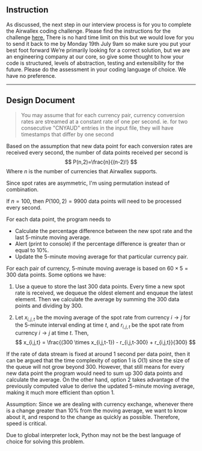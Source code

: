 ## Instruction

As discussed, the next step in our interview process is for you to complete the Airwallex coding challenge. Please find the instructions for the challenge [here.](https://drive.google.com/file/d/17RNueLW8XD4uhHk3gOevauX_NWDcXdCH/view?usp=sharing)
There is no hard time limit on this but we would love for you to send it back to me by Monday 19th July 9am so make sure you put your best foot forward We’re primarily looking for a correct solution, but we are an engineering company at our core, so give some thought to how your code is structured, levels of abstraction, testing and extensibility for the future.
Please do the assessment in your coding language of choice. We have no preference.

---

## Design Document

> You may assume that for each currency pair, currency conversion rates are streamed at a constant rate of one per second. ie. for two consecutive "CNYAUD" entries in the input file, they will have timestamps that differ by one second

Based on the assumption that new data point for each conversion rates are received every second, the number of data points received per second is
$$
P(n,2)=\frac{n}{(n-2)!}
$$
Where $n$ is the number of currencies that Airwallex supports. 

Since spot rates are asymmetric, I'm using permutation instead of combination.

If $n=100$, then $P(100, 2)=9900$ data points will need to be processed every second.



For each data point, the program needs to

- Calculate the percentage difference between the new spot rate and the last 5-minute moving average.
- Alert (print to console) if the percentage difference is greater than or equal to 10%.
- Update the 5-minute moving average for that particular currency pair.



For each pair of currency, 5-minute moving average is based on $60 \times 5=300$ data points. Some options we have:

1. Use a queue to store the last 300 data points. Every time a new spot rate is received, we dequeue the oldest element and enqueue the latest element. Then we calculate the average by summing the 300 data points and dividing by 300.

2. Let $x_{i,j,t}$ be the moving average of the spot rate from currency $i \rightarrow j$ for the 5-minute interval ending at time $t$, and $r_{i,j,t}$ be the spot rate from currency $i \rightarrow j$ at time $t$. Then,
	$$
	x_{i,j,t} = \frac{(300 \times x_{i,j,t-1}) - r_{i,j,t-300} + r_{i,j,t}}{300}
	$$

If the rate of data stream is fixed at around 1 second per data point, then it can be argued that the time complexity of option 1 is $O(1)$ since the size of the queue will not grow beyond 300. However, that still means for every new data point the program would need to sum up 300 data points and calculate the average. On the other hand, option 2 takes advantage of the previously computed value to derive the updated 5-minute moving average, making it much more efficient than option 1.

Assumption: Since we are dealing with currency exchange, whenever there is a change greater than 10% from the moving average, we want to know about it, and respond to the change as quickly as possible. Therefore, speed is critical.



Due to global interpreter lock, Python may not be the best language of choice for solving this problem.


